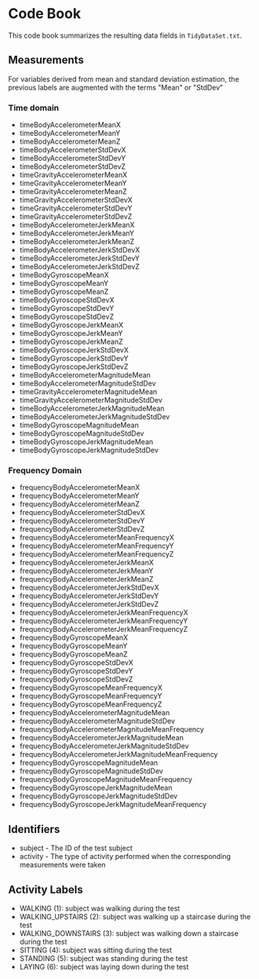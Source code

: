 # Code Book

This code book summarizes the resulting data fields in `TidyDataSet.txt`.

## Measurements

For variables derived from mean and standard deviation estimation, the previous labels are augmented with the terms "Mean" or "StdDev"

### Time domain

* timeBodyAccelerometerMeanX                           
* timeBodyAccelerometerMeanY                          
* timeBodyAccelerometerMeanZ                           
* timeBodyAccelerometerStdDevX                        
* timeBodyAccelerometerStdDevY                         
* timeBodyAccelerometerStdDevZ                        
* timeGravityAccelerometerMeanX                        
* timeGravityAccelerometerMeanY                       
* timeGravityAccelerometerMeanZ                        
* timeGravityAccelerometerStdDevX                     
* timeGravityAccelerometerStdDevY                      
* timeGravityAccelerometerStdDevZ                     
* timeBodyAccelerometerJerkMeanX                       
* timeBodyAccelerometerJerkMeanY                      
* timeBodyAccelerometerJerkMeanZ                       
* timeBodyAccelerometerJerkStdDevX                    
* timeBodyAccelerometerJerkStdDevY                     
* timeBodyAccelerometerJerkStdDevZ                    
* timeBodyGyroscopeMeanX                               
* timeBodyGyroscopeMeanY                              
* timeBodyGyroscopeMeanZ                               
* timeBodyGyroscopeStdDevX                            
* timeBodyGyroscopeStdDevY                             
* timeBodyGyroscopeStdDevZ                            
* timeBodyGyroscopeJerkMeanX                           
* timeBodyGyroscopeJerkMeanY                          
* timeBodyGyroscopeJerkMeanZ                           
* timeBodyGyroscopeJerkStdDevX                        
* timeBodyGyroscopeJerkStdDevY                         
* timeBodyGyroscopeJerkStdDevZ                        
* timeBodyAccelerometerMagnitudeMean                   
* timeBodyAccelerometerMagnitudeStdDev                
* timeGravityAccelerometerMagnitudeMean                
* timeGravityAccelerometerMagnitudeStdDev             
* timeBodyAccelerometerJerkMagnitudeMean               
* timeBodyAccelerometerJerkMagnitudeStdDev            
* timeBodyGyroscopeMagnitudeMean                       
* timeBodyGyroscopeMagnitudeStdDev                    
* timeBodyGyroscopeJerkMagnitudeMean                   
* timeBodyGyroscopeJerkMagnitudeStdDev

### Frequency Domain
                
* frequencyBodyAccelerometerMeanX                      
* frequencyBodyAccelerometerMeanY                     
* frequencyBodyAccelerometerMeanZ                      
* frequencyBodyAccelerometerStdDevX                   
* frequencyBodyAccelerometerStdDevY                    
* frequencyBodyAccelerometerStdDevZ                   
* frequencyBodyAccelerometerMeanFrequencyX             
* frequencyBodyAccelerometerMeanFrequencyY            
* frequencyBodyAccelerometerMeanFrequencyZ             
* frequencyBodyAccelerometerJerkMeanX                 
* frequencyBodyAccelerometerJerkMeanY                  
* frequencyBodyAccelerometerJerkMeanZ                 
* frequencyBodyAccelerometerJerkStdDevX                
* frequencyBodyAccelerometerJerkStdDevY               
* frequencyBodyAccelerometerJerkStdDevZ                
* frequencyBodyAccelerometerJerkMeanFrequencyX        
* frequencyBodyAccelerometerJerkMeanFrequencyY         
* frequencyBodyAccelerometerJerkMeanFrequencyZ        
* frequencyBodyGyroscopeMeanX                          
* frequencyBodyGyroscopeMeanY                         
* frequencyBodyGyroscopeMeanZ                          
* frequencyBodyGyroscopeStdDevX                       
* frequencyBodyGyroscopeStdDevY                        
* frequencyBodyGyroscopeStdDevZ                       
* frequencyBodyGyroscopeMeanFrequencyX                 
* frequencyBodyGyroscopeMeanFrequencyY                
* frequencyBodyGyroscopeMeanFrequencyZ                 
* frequencyBodyAccelerometerMagnitudeMean             
* frequencyBodyAccelerometerMagnitudeStdDev            
* frequencyBodyAccelerometerMagnitudeMeanFrequency    
* frequencyBodyAccelerometerJerkMagnitudeMean          
* frequencyBodyAccelerometerJerkMagnitudeStdDev       
* frequencyBodyAccelerometerJerkMagnitudeMeanFrequency 
* frequencyBodyGyroscopeMagnitudeMean                 
* frequencyBodyGyroscopeMagnitudeStdDev                
* frequencyBodyGyroscopeMagnitudeMeanFrequency        
* frequencyBodyGyroscopeJerkMagnitudeMean              
* frequencyBodyGyroscopeJerkMagnitudeStdDev           
* frequencyBodyGyroscopeJerkMagnitudeMeanFrequency

## Identifiers

* subject - The ID of the test subject
* activity - The type of activity performed when the corresponding measurements were taken

## Activity Labels

* WALKING (1): subject was walking during the test
* WALKING_UPSTAIRS (2): subject was walking up a staircase during the test
* WALKING_DOWNSTAIRS (3): subject was walking down a staircase during the test
* SITTING (4): subject was sitting during the test
* STANDING (5): subject was standing during the test
* LAYING (6): subject was laying down during the test
